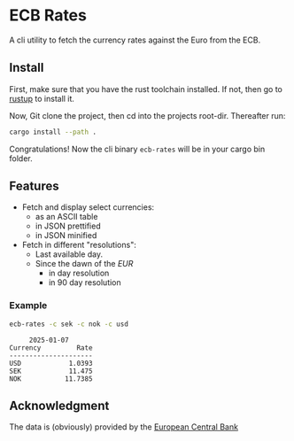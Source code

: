 # ECB Rates

A cli utility to fetch the currency rates against the Euro from the ECB.

## Install

First, make sure that you have the rust toolchain installed. If not, then go to [rustup](https://rustup.rs) to install it.

Now, Git clone the project, then cd into the projects root-dir. Thereafter run:

```sh
cargo install --path .
```

Congratulations! Now the cli binary `ecb-rates` will be in your cargo bin folder.

## Features

- Fetch and display select currencies:
  - as an ASCII table
  - in JSON prettified
  - in JSON minified
- Fetch in different "resolutions":
  - Last available day.
  - Since the dawn of the *EUR*
    - in day resolution
    - in 90 day resolution

### Example

```sh
ecb-rates -c sek -c nok -c usd
```

```plain
     2025-01-07
Currency         Rate
---------------------
USD            1.0393
SEK            11.475
NOK           11.7385
```

## Acknowledgment

The data is (obviously) provided by the [European Central Bank](https://www.ecb.europa.eu/stats/policy_and_exchange_rates/euro_reference_exchange_rates/html/index.en.html)
